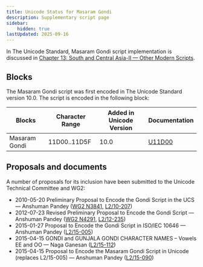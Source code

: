 ```yaml
---
title: Unicode Status for Masaram Gondi
description: Supplementary script page
sidebar:
    hidden: true
lastUpdated: 2025-09-16
---
```


In The Unicode Standard, Masaram Gondi script implementation is discussed in [Chapter 13: South and Central Asia-II — Other Modern Scripts](https://www.unicode.org/versions/latest/core-spec/chapter-13/#G33278).

## Blocks

The Masaram Gondi script was first encoded in The Unicode Standard version 10.0. The script is encoded in the following block:

| Blocks | Character Range | Added in Unicode Version | Documentation |
| ------ | --------------- | ------------------------ | ------------- |
| Masaram Gondi  |  11D00..11D5F  |  10.0  |  [U11D00](http://www.unicode.org/charts/PDF/U11D00.pdf)  |

## Proposals and documents

A number of proposals for its inclusion have been submitted to the Unicode Technical Committee and WG2:
- 2010-05-20 Preliminary Proposal to Encode the Gondi Script in the UCS — Anshuman Pandey ([WG2 N3841](https://www.unicode.org/wg2/docs/n3841.pdf), [L2/10-207](http://www.unicode.org/cgi-bin/GetMatchingDocs.pl?L2/10-207))
- 2012-07-23 Revised Preliminary Proposal to Encode the Gondi Script — Anshuman Pandey ([WG2 N4291](https://www.unicode.org/wg2/docs/n4291.pdf), [L2/12-235](http://www.unicode.org/cgi-bin/GetMatchingDocs.pl?L2/12-235))
- 2015-01-27 Proposal to Encode the Gondi Script in ISO/IEC 10646 — Anshuman Pandey ([L2/15-005](http://www.unicode.org/cgi-bin/GetMatchingDocs.pl?L2/15-005))
- 2015-04-15 GONDI and GUNJALA GONDI CHARACTER NAMES – Vowels EE and OO — Naga Ganesan ([L2/15-112](http://www.unicode.org/cgi-bin/GetMatchingDocs.pl?L2/15-112))
- 2015-04-15 Proposal to Encode the Masaram Gondi Script in Unicode (replaces L2/15-005) — Anshuman Pandey ([L2/15-090](http://www.unicode.org/cgi-bin/GetMatchingDocs.pl?L2/15-090))
